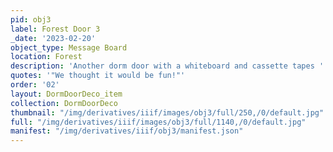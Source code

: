 ```yaml
---
pid: obj3
label: Forest Door 3
_date: '2023-02-20'
object_type: Message Board
location: Forest
description: 'Another dorm door with a whiteboard and cassette tapes '
quotes: '"We thought it would be fun!"'
order: '02'
layout: DormDoorDeco_item
collection: DormDoorDeco
thumbnail: "/img/derivatives/iiif/images/obj3/full/250,/0/default.jpg"
full: "/img/derivatives/iiif/images/obj3/full/1140,/0/default.jpg"
manifest: "/img/derivatives/iiif/obj3/manifest.json"
---
```

